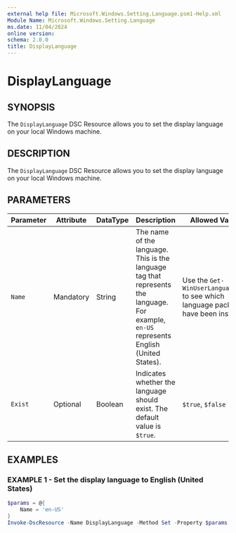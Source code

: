 ```yaml
---
external help file: Microsoft.Windows.Setting.Language.psm1-Help.xml
Module Name: Microsoft.Windows.Setting.Language
ms.date: 11/04/2024
online version:
schema: 2.0.0
title: DisplayLanguage
---
```


# DisplayLanguage

## SYNOPSIS

The `DisplayLanguage` DSC Resource allows you to set the display language on your local Windows machine.

## DESCRIPTION

The `DisplayLanguage` DSC Resource allows you to set the display language on your local Windows machine.

## PARAMETERS

| **Parameter** | **Attribute** | **DataType** | **Description**                                                                                                                           | **Allowed Values**                                                                 |
| ------------- | ------------- | ------------ | ----------------------------------------------------------------------------------------------------------------------------------------- | ---------------------------------------------------------------------------------- |
| `Name`        | Mandatory     | String       | The name of the language. This is the language tag that represents the language. For example, `en-US` represents English (United States). | Use the `Get-WinUserLanguageList` to see which language packs have been installed. |
| `Exist`       | Optional      | Boolean      | Indicates whether the language should exist. The default value is `$true`.                                                                | `$true`, `$false`                                                                  |

## EXAMPLES

### EXAMPLE 1 - Set the display language to English (United States)

```powershell
$params = @{
    Name = 'en-US'
}
Invoke-DscResource -Name DisplayLanguage -Method Set -Property $params -ModuleName Microsoft.Windows.Setting.Language
```
